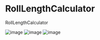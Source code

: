 # RollLengthCalculator
 RollLengthCalculator
 
![image](https://github.com/DavidTh30/RollLengthCalculator/assets/6564727/1b89904a-847a-4425-84b0-628c7fb6832a)
![image](https://github.com/DavidTh30/RollLengthCalculator/assets/6564727/3642defd-1d25-4081-a76c-e60696cc1c6f)
![image](https://github.com/DavidTh30/RollLengthCalculator/assets/6564727/cb28a444-9276-463a-9de4-b9ccb418440f)
